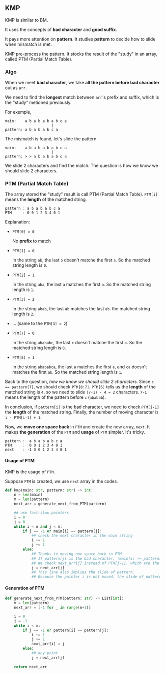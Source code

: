 ## KMP

KMP is similar to BM. 

It uses the concepts of **bad character** and **good suffix**. 

It pays more attention on **pattern**. It studies **pattern** to decide how to slide when mismatch is met.

KMP pre-process the pattern. It stocks the result of the "study" in an array, called PTM (Partial Match Table).

### Algo

When we meet **bad character**, we take **all the pattern before bad character** out as `arr`. 

We need to find the **longest** match between `arr`'s prefix and suffix, which is the "study" metioned previously.

For exemple,

```
main:    a b a b a b a b c a
                     |
pattern: a b a b a b c a
```
The mismatch is found, let's slide the pattern.

```
main:    a b a b a b a b c a
                     |
pattern: > > a b a b a b c a
```

We slide 2 characters and find the match. The question is how we know we should slide 2 characters.

### PTM (Partial Match Table)

The array stored the "study" result is call PTM (Partial Match Table). `PTM[i]` means the **length** of the matched string.

```
pattern : a b a b a b c a
PTM     : 0 0 1 2 3 4 0 1
```

Explanation:

- `PTM[0] = 0`

   No **prefix** to match

- `PTM[1] = 0`

   In the string `ab`, the last `b` doesn't matche the first `a`. So the matched string length is `0`.

- `PTM[2] = 1`

    In the string `aba`, the last `a` matches the first `a`. So the matched string length is `1`.

- `PTM[3] = 2`

    In the string `abab`, the last `ab` matches the last `ab`. the matched string length is `2`.

- ... (same to the `PTM[3] = 2`)

- `PTM[7] = 0`

   In the string `abababc`, the last `c` doesn't matche the first `a`. So the matched string length is `0`.

- `PTM[8] = 1`

    In the string `abababca`, the last `a` matches the first `a`, and `ca` doesn't matches the first `ab`. So the matched string length is `1`.

Back to the question, *how we know we should slide 2 characters*. Since `c == pattern[7]`, we should check `PTM[0:7]`. `PTM[6]` tells us the **length** of the matched string is `4`, so we need to slide `(7-1) - 4 = 2` characters. `7-1` means the length of the pattern before `c` (`ababab`).

In conclusion, if `pattern[i]` is the bad character, we need to check `PTM[i-1]` the **length** of the matched string. Finally, the number of moving character is `i - PTM[i-1] + 1`.

Now, we **move one space back** in `PTM` and create the new array, `next`. It makes **the generation** of the `PTM` and **usage** of `PTM` simpler. It's tricky.

```
pattern :  a b a b a b c a
PTM     :  0 0 1 2 3 4 0 1
next    : -1 0 0 1 2 3 4 0 1
```

#### Usage of PTM

KMP is the usage of `PTM`.

Suppose `PTM` is created, we use `next` array in the codes.

```python
def kmp(main: str, pattern: str) -> int:
    n = len(main)
    m = len(pattern)
    next_arr = generate_next_from_PTM(pattern)

    ## use fast-slow pointers
    i = 0
    j = 0
    while i < n and j < m:
        if j == -1 or main[i] == pattern[j]:
            ## check the next character in the main string
            i += 1
            j += 1
        else:
            ## Thanks to moving one space back in PTM
            ## If pattern[j] is the bad character, (main[i] != pattern[j])
            ## We check next_arr[j] instead of PTM[j-1], which are the same.
            j = next_arr[j]
            ## This line also implies the slide of pattern.
            ## Because the pointer i is not moved, the slide of pattern is i - j 
```

#### Generation of PTM

```python
def generate_next_from_PTM(pattern: str) -> List[int]:
    m = len(pattern)
    next_arr = [-1 for _ in range(m+1)]

    i = 0
    j = -1
    while i < m:
        if j == -1 or pattern[i] == pattern[j]:
            i += 1
            j += 1
            next_arr[i] = j
        else:
            ## key point
            j = next_arr[j]
    
    return next_arr
```


